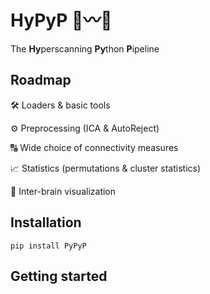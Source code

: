 # HyPyP 🐍〰️🐍

The **Hy**perscanning **Py**thon **P**ipeline

## Roadmap

🛠 Loaders & basic tools

⚙️ Preprocessing (ICA & AutoReject)

🔠 Wide choice of connectivity measures

📈 Statistics (permutations & cluster statistics)

🧠 Inter-brain visualization


## Installation

```
pip install PyPyP
```

## Getting started
